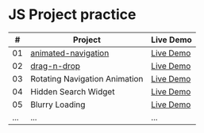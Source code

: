# JS Project practice


| #  | Project                   | Live Demo           |
|----|---------------------------|---------------------|
| 01 | [animated-navigation](animated-navigation)       | [Live Demo](https://yuleizhu-raymond.github.io/practice/animated-navigation/index.html) |
| 02 | [drag-n-drop](drag-n-drop)            | [Live Demo](https://yuleizhu-raymond.github.io/practice/drag-n-drop/index.html)      |
| 03 | Rotating Navigation Animation | [Live Demo](#)  |
| 04 | Hidden Search Widget      | [Live Demo](#)      |
| 05 | Blurry Loading            | [Live Demo](#)      |
| ... | ...                      | ...                 |
